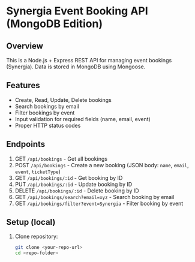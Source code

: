 # Synergia Event Booking API (MongoDB Edition)

## Overview
This is a Node.js + Express REST API for managing event bookings (Synergia). Data is stored in MongoDB using Mongoose.

## Features
- Create, Read, Update, Delete bookings
- Search bookings by email
- Filter bookings by event
- Input validation for required fields (name, email, event)
- Proper HTTP status codes

## Endpoints
1. GET `/api/bookings` - Get all bookings  
2. POST `/api/bookings` - Create a new booking (JSON body: `name`, `email`, `event`, `ticketType`)  
3. GET `/api/bookings/:id` - Get booking by ID  
4. PUT `/api/bookings/:id` - Update booking by ID  
5. DELETE `/api/bookings/:id` - Delete booking by ID  
6. GET `/api/bookings/search?email=xyz` - Search booking by email  
7. GET `/api/bookings/filter?event=Synergia` - Filter booking by event

## Setup (local)
1. Clone repository:
   ```bash
   git clone <your-repo-url>
   cd <repo-folder>
